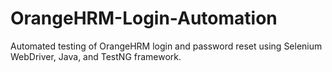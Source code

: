 # OrangeHRM-Login-Automation
Automated testing of OrangeHRM login and password reset using Selenium WebDriver, Java, and TestNG framework.
